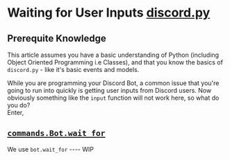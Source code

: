 # Waiting for User Inputs [discord.py](https://discordpy.readthedocs.io)
## Prerequite Knowledge
This article assumes you have a basic understanding of Python (including Object Oriented Programming i.e Classes), and that you know the basics of `discord.py` - like it's basic events and models.


While you are programming your Discord Bot, a common issue that you're going to run into quickly is getting user inputs from Discord users. Now obviously something like the `input` function will not work here, so what do you do?\
Enter,
## [`commands.Bot.wait_for`](https://discordpy.readthedocs.io/en/stable/ext/commands/api.html#discord.ext.commands.Bot.wait_for)
We use `bot.wait_for` ---- WIP

